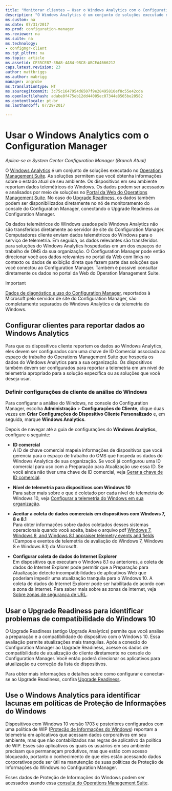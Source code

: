 ```yaml
---
title: "Monitorar clientes – Usar o Windows Analytics com o Configuration Manager | Microsoft Docs"
description: "O Windows Analytics é um conjunto de soluções executado no Operations Management Suite que permite a obtenção de informações valiosas sobre o estado atual de seu ambiente, aproveitando os dados telemétricos do Windows informados por dispositivos em seu ambiente."
ms.custom: na
ms.date: 07/31/2017
ms.prod: configuration-manager
ms.reviewer: na
ms.suite: na
ms.technology:
- configmgr-client
ms.tgt_pltfrm: na
ms.topic: article
ms.assetid: CF35CE87-3BA8-4A84-9BC8-ABCEA4666212
caps.latest.revision: 23
author: mattbriggs
ms.author: mabrigg
manager: angrobe
ms.translationtype: HT
ms.sourcegitcommit: 3c75c1647954d6507f9e28495810ef8c55e42cda
ms.openlocfilehash: adabe8f475eb12dd44005ec07344e8565be20582
ms.contentlocale: pt-br
ms.lasthandoff: 07/29/2017

---
```


# <a name="use-windows-analytics-with-configuration-manager"></a>Usar o Windows Analytics com o Configuration Manager

*Aplica-se a: System Center Configuration Manager (Branch Atual)*

O [Windows Analytics](https://www.microsoft.com/en-us/WindowsForBusiness/windows-analytics) é um conjunto de soluções executado no [Operations Management Suite](/azure/operations-management-suite/operations-management-suite-overview). As soluções permitem que você obtenha informações sobre o estado atual de seu ambiente. Os dispositivos em seu ambiente reportam dados telemétricos do Windows. Os dados podem ser acessados e analisados por meio de soluções no [Portal da Web do Operations Management Suite](https://mms.microsoft.com). No caso do [Upgrade Readiness](/sccm/core/clients/manage/upgrade/upgrade-analytics), os dados também podem ser disponibilizados diretamente no nó de monitoramento do console do Configuration Manager, conectando o Upgrade Readiness ao Configuration Manager.

Os dados telemétricos do Windows usados pelo Windows Analytics não são transferidos diretamente ao servidor de site do Configuration Manager. Computadores cliente enviam dados telemétricos do Windows para o serviço de telemetria. Em seguida, os dados relevantes são transferidos para soluções do Windows Analytics hospedadas em um dos espaços de trabalho de OMS da sua organização. O Configuration Manager pode então direcionar você aos dados relevantes no portal da Web com links no contexto ou dados de exibição direta que fazem parte das soluções que você conectou ao Configuration Manager. Também é possível consultar diretamente os dados no portal da Web do Operation Management Suite.

>[!Important]
>[Dados de diagnóstico e uso do Configuration Manager](../../plan-design/diagnostics/diagnostics-and-usage-data.md), reportados à Microsoft pelo servidor de site do Configuration Manager, são completamente separados do Windows Analytics e da telemetria do Windows.

## <a name="configure-clients-to-report-data-to-windows-analytics"></a>Configurar clientes para reportar dados ao Windows Analytics

Para que os dispositivos cliente reportem os dados ao Windows Analytics, eles devem ser configurados com uma chave de ID Comercial associada ao espaço de trabalho do Operations Management Suite que hospeda os dados do Windows Analytics para a sua organização. Os dispositivos também devem ser configurados para reportar a telemetria em um nível de telemetria apropriado para a solução específica ou as soluções que você deseja usar. 

### <a name="configure-windows-analytics-client-settings"></a>Definir configurações de cliente de análise do Windows
Para configurar a análise do Windows, no console do Configuration Manager, escolha **Administração** > **Configurações do Cliente**, clique duas vezes em **Criar Configurações do Dispositivo Cliente Personalizado** e, em seguida, marque **Windows Analytics**.  

Depois de navegar até a guia de configurações do **Windows Analytics**, configure o seguinte:
  -  **ID comercial**  
A ID de chave comercial mapeia informações de dispositivos que você gerencia para o espaço de trabalho do OMS que hospeda os dados do Windows Analytics de sua organização. Se você já configurou uma ID comercial para uso com a Preparação para Atualização use essa ID. Se você ainda não tiver uma chave de ID comercial, veja [Gerar a chave de ID comercial]( https://technet.microsoft.com/itpro/windows/deploy/upgrade-readiness-get-started#generate-your-commercial-id-key).

  -  **Nível de telemetria para dispositivos com Windows 10**   
Para saber mais sobre o que é coletado por cada nível de telemetria do Windows 10, veja [Configurar a telemetria do Windows em sua organização](https://technet.microsoft.com/itpro/windows/manage/configure-windows-telemetry-in-your-organization#telemetry-levels).

  -  **Aceitar a coleta de dados comerciais em dispositivos com Windows 7, 8 e 8.1**   
Para obter informações sobre dados coletados desses sistemas operacionais quando você aceita, baixe o arquivo pdf [Windows 7, Windows 8, and Windows 8.1 appraiser telemetry events and fields](https://go.microsoft.com/fwlink/?LinkID=822965) (Campos e eventos de telemetria de avaliação do Windows 7, Windows 8 e Windows 8.1) da Microsoft.

  -  **Configurar coleta de dados do Internet Explorer**  
Em dispositivos que executam o Windows 8.1 ou anteriores, a coleta de dados do Internet Explorer pode permitir que a Preparação para Atualização detecte incompatibilidades de aplicativos Web que poderiam impedir uma atualização tranquila para o Windows 10. A coleta de dados do Internet Explorer pode ser habilitada de acordo com a zona da internet. Para saber mais sobre as zonas de internet, veja [Sobre zonas de segurança de URL](https://msdn.microsoft.com/library/ms537183(v=vs.85).aspx).

## <a name="use-upgrade-readiness-to-identify-windows-10-compatibility-issues"></a>Usar o Upgrade Readiness para identificar problemas de compatibilidade do Windows 10

O Upgrade Readiness (antigo Upgrade Analytics) permite que você analise a preparação e a compatibilidade do dispositivo com o Windows 10. Essa avaliação permite atualizações mais tranquilas. Após a conexão do Configuration Manager ao Upgrade Readiness, acesse os dados de compatibilidade de atualização do cliente diretamente no console do Configuration Manager. Você então poderá direcionar os aplicativos para atualização ou correção da lista de dispositivos.

Para obter mais informações e detalhes sobre como configurar e conectar-se ao Upgrade Readiness, confira [Upgrade Readiness](../../clients/manage/upgrade/upgrade-analytics.md).

## <a name="use-windows-analytics-to-identify-gaps-in-windows-information-protection-policies"></a>Use o Windows Analytics para identificar lacunas em políticas de Proteção de Informações do Windows

Dispositivos com Windows 10 versão 1703 e posteriores configurados com uma política de WIP ([Proteção de Informações do Windows](https://docs.microsoft.com/en-us/windows/threat-protection/windows-information-protection/protect-enterprise-data-using-wip)) reportam a telemetria em aplicativos que acessam dados corporativos em seu ambiente, mas que não contabilizados nas regras de aplicativo da política de WIP. Esses são aplicativos os quais os usuários em seu ambiente precisam que permaneçam produtivos, mas que estão com acesso bloqueado, portanto o conhecimento de que eles estão acessando dados corporativos pode ser útil na manutenção de suas políticas de Proteção de Informações do Windows no Configuration Manager. 

Esses dados de Proteção de Informações do Windows podem ser acessados usando essa [consulta do Operations Management Suite](https://go.microsoft.com/fwlink/?linkid=849952).
